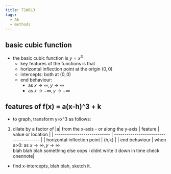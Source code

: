 ```yaml
---
title: T1W8L3
tags:
  - AE
  - methods
---
```


## basic cubic function

- the basic cubic function is $y=x^3$
  - key features of the functions is that
  - horizontal inflection point at the origin $(0,0)$
  - intercepts: both at $(0,0)$
  - end behaviour:
    - as $x\to \infty,y\to \infty$
    - as $x\to-\infty,y\to-\infty$

## features of f(x) = a(x-h)^3 + k

- to graph, transform y=x^3 as follows:

1. dilate by a factor of |a| from the x-axis - or along the y-axis
   | feature | value or location |
   | --------------------------- | -------------------------------------- |
   | horizontal inflection point | (h,k) |
   | end behaviour | when a>0: as $x\to \infty,y\to \infty$ <br /> blah blah blah something else oops i didnt write it down in time check onennote|

- find x-intercepts, blah blah, sketch it.
